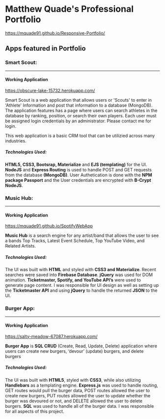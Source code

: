 # Matthew Quade's Professional Portfolio
 https://mquade91.github.io/Responsive-Portfolio/

 ## Apps featured in Portfolio

### Smart Scout:
___
#### Working Application
https://obscure-lake-15732.herokuapp.com/

Smart Scout is a web application that allows users or 'Scouts' to enter in 'Athlete' Information and post that information to a database (MongoDB).  The application features has a page where users can search athletes in the database by ranking, position, or search their own players.  Each user must be assigned login credentials by an administrator. Please contact me for login.

This web application is a basic CRM tool that can be utilizied across many industries.


##### Technologies Used:

**HTML5, CSS3, Bootsrap, Materialize** and **EJS (templating)** for the UI.  **NodeJS** and **Express Routing** is used to handle POST and GET requests from the database **(MongoDB)**.  User Authetication is done with the **NPM package Passport** and the User credentials are encrypted with **B-Crypt NodeJS**.

### Music Hub:
___
#### Working Application
https://mquade91.github.io/SpotifyWebApp

**Music Hub** is a search engine for any artist/band that allows the user to see a bands Top Tracks, Latest Event Schedule, Top YouTube Video, and Related Artists.

##### Technologies Used:

The UI was built with **HTML** and styled with **CSS3 and Materialize**. Recent searches were saved into **Firebase Database**. **jQuery** was used for DOM animation. **Ticketmaster, Spotify, and YouTube API’s** were used to generate page content. I was responsible for UI design as well as setting up the **Ticketmaster API** and using **jQuery** to handle the returned **JSON** to the UI.

### Burger App:
___
#### Working Application
https://salty-meadow-67087.herokuapp.com/

**Burger App** is **SQL CRUD** (Create, Read, Update, Delete) application where users can create new burgers, ‘devour’ (update) burgers, and delete burgers

##### Technologies Used:

The UI was built with **HTML5**, styled with **CSS3**, while also utilizing **Handlebars** as a templating engine.  **Express.js** was used to handle routing, GET routes would pull the burger data, POST routes allowed the user to create new burgers, PUT routes allowed the user to update whether the burger was devoured or not, and DELETE allowed the user to delete burgers.  **SQL** was used to handle all of the burger data. I was responsible for all aspects of this project.

